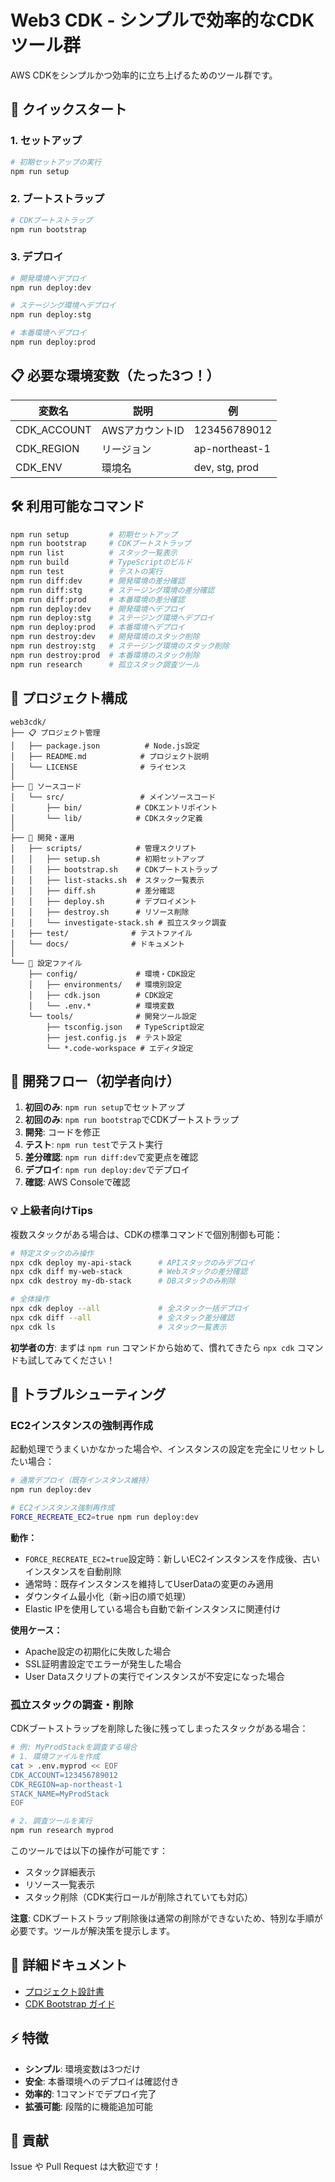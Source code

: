 # Web3 CDK - シンプルで効率的なCDKツール群

AWS CDKをシンプルかつ効率的に立ち上げるためのツール群です。

## 🚀 クイックスタート

### 1. セットアップ
```bash
# 初期セットアップの実行
npm run setup
```

### 2. ブートストラップ
```bash
# CDKブートストラップ
npm run bootstrap
```

### 3. デプロイ
```bash
# 開発環境へデプロイ
npm run deploy:dev

# ステージング環境へデプロイ
npm run deploy:stg

# 本番環境へデプロイ
npm run deploy:prod
```

## 📋 必要な環境変数（たった3つ！）

| 変数名 | 説明 | 例 |
|--------|------|-----|
| CDK_ACCOUNT | AWSアカウントID | 123456789012 |
| CDK_REGION | リージョン | ap-northeast-1 |
| CDK_ENV | 環境名 | dev, stg, prod |

## 🛠️ 利用可能なコマンド

```bash
npm run setup         # 初期セットアップ
npm run bootstrap     # CDKブートストラップ
npm run list          # スタック一覧表示
npm run build         # TypeScriptのビルド
npm run test          # テストの実行
npm run diff:dev      # 開発環境の差分確認
npm run diff:stg      # ステージング環境の差分確認
npm run diff:prod     # 本番環境の差分確認
npm run deploy:dev    # 開発環境へデプロイ
npm run deploy:stg    # ステージング環境へデプロイ
npm run deploy:prod   # 本番環境へデプロイ
npm run destroy:dev   # 開発環境のスタック削除
npm run destroy:stg   # ステージング環境のスタック削除
npm run destroy:prod  # 本番環境のスタック削除
npm run research      # 孤立スタック調査ツール
```

## 📁 プロジェクト構成

```
web3cdk/
├── 📋 プロジェクト管理
│   ├── package.json          # Node.js設定
│   ├── README.md            # プロジェクト説明  
│   └── LICENSE              # ライセンス
│
├── 📁 ソースコード
│   └── src/                 # メインソースコード
│       ├── bin/            # CDKエントリポイント
│       └── lib/            # CDKスタック定義
│
├── 📁 開発・運用
│   ├── scripts/            # 管理スクリプト
│   │   ├── setup.sh        # 初期セットアップ
│   │   ├── bootstrap.sh    # CDKブートストラップ
│   │   ├── list-stacks.sh  # スタック一覧表示
│   │   ├── diff.sh         # 差分確認
│   │   ├── deploy.sh       # デプロイメント
│   │   ├── destroy.sh      # リソース削除
│   │   └── investigate-stack.sh # 孤立スタック調査
│   ├── test/              # テストファイル
│   └── docs/              # ドキュメント
│
└── 📁 設定ファイル
    ├── config/             # 環境・CDK設定
    │   ├── environments/   # 環境別設定
    │   ├── cdk.json        # CDK設定
    │   └── .env.*          # 環境変数
    └── tools/              # 開発ツール設定
        ├── tsconfig.json   # TypeScript設定
        ├── jest.config.js  # テスト設定
        └── *.code-workspace # エディタ設定
```

## 🔄 開発フロー（初学者向け）

1. **初回のみ**: `npm run setup`でセットアップ
2. **初回のみ**: `npm run bootstrap`でCDKブートストラップ
3. **開発**: コードを修正
4. **テスト**: `npm run test`でテスト実行
5. **差分確認**: `npm run diff:dev`で変更点を確認
6. **デプロイ**: `npm run deploy:dev`でデプロイ
7. **確認**: AWS Consoleで確認

### 💡 上級者向けTips

複数スタックがある場合は、CDKの標準コマンドで個別制御も可能：

```bash
# 特定スタックのみ操作
npx cdk deploy my-api-stack      # APIスタックのみデプロイ
npx cdk diff my-web-stack        # Webスタックの差分確認
npx cdk destroy my-db-stack      # DBスタックのみ削除

# 全体操作
npx cdk deploy --all             # 全スタック一括デプロイ
npx cdk diff --all               # 全スタック差分確認
npx cdk ls                       # スタック一覧表示
```

**初学者の方**: まずは `npm run` コマンドから始めて、慣れてきたら `npx cdk` コマンドも試してみてください！

## 🔧 トラブルシューティング

### EC2インスタンスの強制再作成

起動処理でうまくいかなかった場合や、インスタンスの設定を完全にリセットしたい場合：

```bash
# 通常デプロイ（既存インスタンス維持）
npm run deploy:dev

# EC2インスタンス強制再作成
FORCE_RECREATE_EC2=true npm run deploy:dev
```

**動作：**
- `FORCE_RECREATE_EC2=true`設定時：新しいEC2インスタンスを作成後、古いインスタンスを自動削除
- 通常時：既存インスタンスを維持してUserDataの変更のみ適用
- ダウンタイム最小化（新→旧の順で処理）
- Elastic IPを使用している場合も自動で新インスタンスに関連付け

**使用ケース：**
- Apache設定の初期化に失敗した場合
- SSL証明書設定でエラーが発生した場合
- User Dataスクリプトの実行でインスタンスが不安定になった場合

### 孤立スタックの調査・削除

CDKブートストラップを削除した後に残ってしまったスタックがある場合：

```bash
# 例: MyProdStackを調査する場合
# 1. 環境ファイルを作成
cat > .env.myprod << EOF
CDK_ACCOUNT=123456789012
CDK_REGION=ap-northeast-1
STACK_NAME=MyProdStack
EOF

# 2. 調査ツールを実行
npm run research myprod
```

このツールでは以下の操作が可能です：
- スタック詳細表示
- リソース一覧表示
- スタック削除（CDK実行ロールが削除されていても対応）

**注意**: CDKブートストラップ削除後は通常の削除ができないため、特別な手順が必要です。ツールが解決策を提示します。

## 📖 詳細ドキュメント

- [プロジェクト設計書](docs/project-design.md)
- [CDK Bootstrap ガイド](docs/cdk-bootstrap-guide.md)

## ⚡ 特徴

- **シンプル**: 環境変数は3つだけ
- **安全**: 本番環境へのデプロイは確認付き
- **効率的**: 1コマンドでデプロイ完了
- **拡張可能**: 段階的に機能追加可能

## 🤝 貢献

Issue や Pull Request は大歓迎です！

